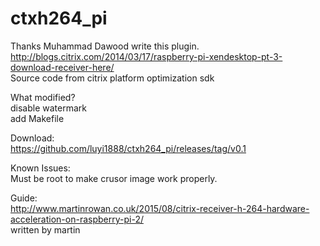 # ctxh264_pi
Thanks Muhammad Dawood write this plugin.  
http://blogs.citrix.com/2014/03/17/raspberry-pi-xendesktop-pt-3-download-receiver-here/  
Source code from citrix platform optimization sdk

What modified?  
disable watermark  
add Makefile  

Download:  
https://github.com/luyi1888/ctxh264_pi/releases/tag/v0.1  

Known Issues:  
Must be root to make crusor image work properly.

Guide:  
http://www.martinrowan.co.uk/2015/08/citrix-receiver-h-264-hardware-acceleration-on-raspberry-pi-2/  
written by martin
